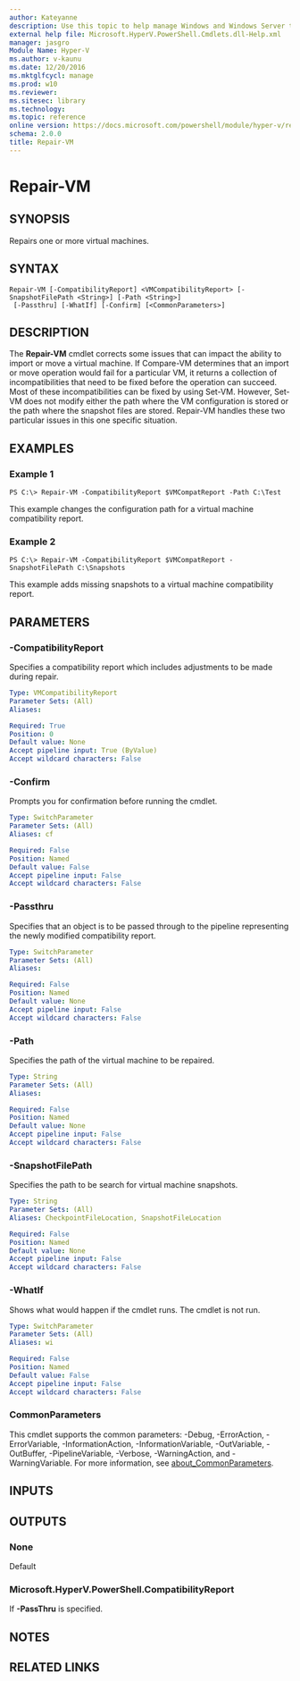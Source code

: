 ```yaml
---
author: Kateyanne
description: Use this topic to help manage Windows and Windows Server technologies with Windows PowerShell.
external help file: Microsoft.HyperV.PowerShell.Cmdlets.dll-Help.xml
manager: jasgro
Module Name: Hyper-V
ms.author: v-kaunu
ms.date: 12/20/2016
ms.mktglfcycl: manage
ms.prod: w10
ms.reviewer: 
ms.sitesec: library
ms.technology: 
ms.topic: reference
online version: https://docs.microsoft.com/powershell/module/hyper-v/repair-vm?view=windowsserver2019-ps&wt.mc_id=ps-gethelp
schema: 2.0.0
title: Repair-VM
---
```


# Repair-VM

## SYNOPSIS
Repairs one or more virtual machines.

## SYNTAX

```
Repair-VM [-CompatibilityReport] <VMCompatibilityReport> [-SnapshotFilePath <String>] [-Path <String>]
 [-Passthru] [-WhatIf] [-Confirm] [<CommonParameters>]
```

## DESCRIPTION
The **Repair-VM** cmdlet corrects some issues that can impact the ability to import or move a virtual machine.
If Compare-VM determines that an import or move operation would fail for a particular VM, it returns a collection of incompatibilities that need to be fixed before the operation can succeed.
Most of these incompatibilities can be fixed by using Set-VM.
However, Set-VM does not modify either the path where the VM configuration is stored or the path where the snapshot files are stored.
Repair-VM handles these two particular issues in this one specific situation.

## EXAMPLES

### Example 1
```
PS C:\> Repair-VM -CompatibilityReport $VMCompatReport -Path C:\Test
```

This example changes the configuration path for a virtual machine compatibility report.

### Example 2
```
PS C:\> Repair-VM -CompatibilityReport $VMCompatReport -SnapshotFilePath C:\Snapshots
```

This example adds missing snapshots to a virtual machine compatibility report.

## PARAMETERS

### -CompatibilityReport
Specifies a compatibility report which includes adjustments to be made during repair.

```yaml
Type: VMCompatibilityReport
Parameter Sets: (All)
Aliases: 

Required: True
Position: 0
Default value: None
Accept pipeline input: True (ByValue)
Accept wildcard characters: False
```

### -Confirm
Prompts you for confirmation before running the cmdlet.

```yaml
Type: SwitchParameter
Parameter Sets: (All)
Aliases: cf

Required: False
Position: Named
Default value: False
Accept pipeline input: False
Accept wildcard characters: False
```

### -Passthru
Specifies that an object is to be passed through to the pipeline representing the newly modified compatibility report.

```yaml
Type: SwitchParameter
Parameter Sets: (All)
Aliases: 

Required: False
Position: Named
Default value: None
Accept pipeline input: False
Accept wildcard characters: False
```

### -Path
Specifies the path of the virtual machine to be repaired.

```yaml
Type: String
Parameter Sets: (All)
Aliases: 

Required: False
Position: Named
Default value: None
Accept pipeline input: False
Accept wildcard characters: False
```

### -SnapshotFilePath
Specifies the path to be search for virtual machine snapshots.

```yaml
Type: String
Parameter Sets: (All)
Aliases: CheckpointFileLocation, SnapshotFileLocation

Required: False
Position: Named
Default value: None
Accept pipeline input: False
Accept wildcard characters: False
```

### -WhatIf
Shows what would happen if the cmdlet runs.
The cmdlet is not run.

```yaml
Type: SwitchParameter
Parameter Sets: (All)
Aliases: wi

Required: False
Position: Named
Default value: False
Accept pipeline input: False
Accept wildcard characters: False
```

### CommonParameters
This cmdlet supports the common parameters: -Debug, -ErrorAction, -ErrorVariable, -InformationAction, -InformationVariable, -OutVariable, -OutBuffer, -PipelineVariable, -Verbose, -WarningAction, and -WarningVariable. For more information, see [about_CommonParameters](https://go.microsoft.com/fwlink/?LinkID=113216).

## INPUTS

## OUTPUTS

### None
Default

### Microsoft.HyperV.PowerShell.CompatibilityReport
If **-PassThru** is specified.

## NOTES

## RELATED LINKS

